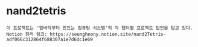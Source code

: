 # nand2tetris
	이 프로젝트는 '밑바닥부터 만드는 컴퓨팅 시스템'의 각 챕터별 프로젝트 답안을 담고 있다. 
	Notion 정리 링크: https://seungheony.notion.site/nand2Tetris-adf066c312864f688307a1e7d6dc1e69
